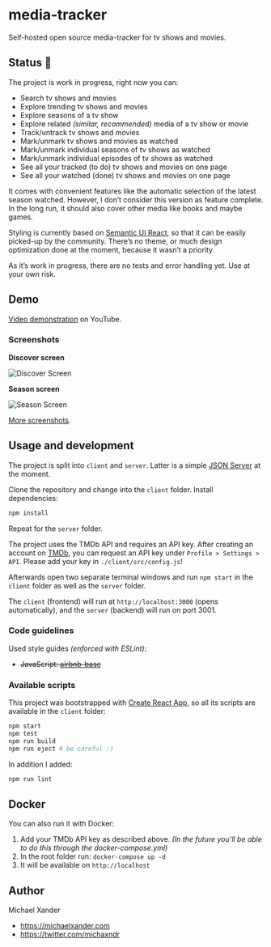 # media-tracker

Self-hosted open source media-tracker for tv shows and movies.

## Status :construction:

The project is work in progress, right now you can:

- Search tv shows and movies
- Explore trending tv shows and movies
- Explore seasons of a tv show
- Explore related *(similar, recommended)* media of a tv show or movie
- Track/untrack tv shows and movies
- Mark/unmark tv shows and movies as watched
- Mark/unmark individual seasons of tv shows as watched
- Mark/unmark individual episodes of tv shows as watched
- See all your tracked (to do) tv shows and movies on one page
- See all your watched (done) tv shows and movies on one page

It comes with convenient features like the automatic selection of the latest season watched. However, I don’t consider this version as feature complete. In the long run, it should also cover other media like books and maybe games.

Styling is currently based on [Semantic UI React](https://react.semantic-ui.com), so that it can be easily picked-up by the community. There’s no theme, or much design optimization done at the moment, because it wasn’t a priority.

As it’s work in progress, there are no tests and error handling yet. Use at your own risk.

## Demo

[Video demonstration](https://youtu.be/6DcEnZWRwLA) on YouTube.

### Screenshots

**Discover screen**

![Discover Screen](https://github.com/michaelx/media-tracker/blob/master/docs/screenshots/discover.png?raw=true)

**Season screen**

![Season Screen](https://github.com/michaelx/media-tracker/blob/master/docs/screenshots/season.png?raw=true)

[More screenshots](https://github.com/michaelx/media-tracker/tree/master/docs/screenshots).

## Usage and development

The project is split into `client` and `server`. Latter is a simple [JSON Server](https://github.com/typicode/json-server) at the moment.

Clone the repository and change into the `client` folder. Install dependencies:

```sh
npm install
```

Repeat for the `server` folder.

The project uses the TMDb API and requires an API key. After creating an account on [TMDb](https://www.themoviedb.org), you can request an API key under `Profile > Settings > API`. Please add your key in `./client/src/config.js`!

Afterwards open two separate terminal windows and run `npm start` in the `client` folder as well as the `server` folder.

The `client` (frontend) will run at `http://localhost:3000` (opens automatically), and the `server` (backend) will run on port 3001.

### Code guidelines

Used style guides *(enforced with ESLint)*:

- ~~JavaScript: [airbnb-base](https://github.com/airbnb/javascript/tree/master/react)~~

### Available scripts

This project was bootstrapped with [Create React App](https://github.com/facebook/create-react-app), so all its scripts are available in the `client` folder:

```sh
npm start
npm test
npm run build
npm run eject # be careful :)
```

In addition I added:

```sh
npm run lint
```

## Docker

You can also run it with Docker:

1. Add your TMDb API key as described above. *(In the future you’ll be able to do this through the docker-compose.yml)*
2. In the root folder run: `docker-compose up -d`
3. It will be available on `http://localhost`

## Author

Michael Xander

- <https://michaelxander.com>
- <https://twitter.com/michaxndr>
